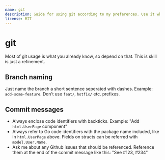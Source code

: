 ```yaml
---
name: git
description: Guide for using git according to my preferences. Use it when you're asked to commit something.
license: MIT
---
```


# git

Most of git usage is what you already know, so depend on that. This is skill is just a refinement.

## Branch naming

Just name the branch a short sentence seperated with dashes. Example: `add-some-feature`. Don't use `feat/`, `hotfix/` etc. prefixes.

## Commit messages

- Always enclose code identifiers with backticks. Example: "Add `html.UserPage` component"
- Always refer to Go code identifiers with the package name included, like in `html.UserPage` above. Fields on structs can be referred with `model.User.Name`.
- Ask me about any Github issues that should be referenced. Reference them at the end of the commit message like this: "See #123, #234"

